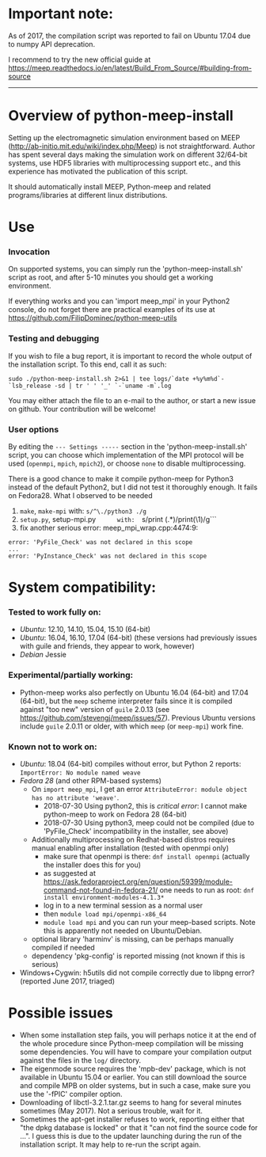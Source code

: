 # Important note:
As of 2017, the compilation script was reported to fail on Ubuntu 17.04 due to numpy API deprecation. 

I recommend to try the new official guide at https://meep.readthedocs.io/en/latest/Build_From_Source/#building-from-source

----	

# Overview of python-meep-install
Setting up the electromagnetic simulation environment based on MEEP (http://ab-initio.mit.edu/wiki/index.php/Meep) is not straightforward. Author has spent several days making the simulation work on different 32/64-bit systems, use HDF5 libraries with multiprocessing support etc., and this experience has motivated the publication of this script.

It should automatically install MEEP, Python-meep and related programs/libraries at different linux distributions. 

# Use
### Invocation 
On supported systems, you can simply run the 'python-meep-install.sh' script as root, and after 5-10 minutes you should get a working environment.

If everything works and you can 'import meep_mpi' in your Python2 console, do not forget there are practical examples of its use at https://github.com/FilipDominec/python-meep-utils

### Testing and debugging 
If you wish to file a bug report, it is important to record the whole output of the installation script. To this end, call it as such:

    sudo ./python-meep-install.sh 2>&1 | tee logs/`date +%y%m%d`-`lsb_release -sd | tr ' ' '_' `-`uname -m`.log

You may either attach the file to an e-mail to the author, or start a new issue on github. Your contribution will be welcome!

### User options 
By editing the ```--- Settings -----``` section in the 'python-meep-install.sh' script, you can choose which implementation of the MPI protocol will be used (```openmpi```, ```mpich```, ```mpich2```), or choose ```none``` to disable multiprocessing.

There is a good chance to make it compile python-meep for Python3 instead of the default Python2, but I did not test it thoroughly enough. It fails on Fedora28.
What I observed to be needed
   1) ```make```, ```make-mpi```				with:   ```s/^\./python3 ./g```
   2) ```setup.py```, setup-mpi.py```		with:   ```s/print \(.*)/print(\1)/g```
   3) fix another serious error:  meep_mpi_wrap.cpp:4474:9: 

    error: 'PyFile_Check' was not declared in this scope
    ...                                                   
    error: 'PyInstance_Check' was not declared in this scope

# System compatibility:
### Tested to work fully on:
* _Ubuntu_: 12.10, 14.10, 15.04, 15.10 (64-bit)
* _Ubuntu_: 16.04, 16.10, 17.04 (64-bit) (these versions had previously issues with guile and friends, they appear to work, however)
* _Debian_ Jessie

### Experimental/partially working:
* Python-meep works also perfectly on Ubuntu 16.04 (64-bit) and 17.04 (64-bit), but the ```meep``` scheme interpreter fails since it is compiled against "too new" version of ```guile``` 2.0.13 (see https://github.com/stevengj/meep/issues/57). Previous Ubuntu versions include ```guile``` 2.0.11 or older, with which ```meep``` (or ```meep-mpi```) work fine.

### Known not to work on:
* _Ubuntu_: 18.04 (64-bit) compiles without error, but Python 2 reports: ```ImportError: No module named weave```
* _Fedora 28_ (and other RPM-based systems)
  * On ```import meep_mpi```, I get an error ```AttributeError: module object has no attribute 'weave'```. 
	* 2018-07-30 Using python2, this is *critical error*: I cannot make python-meep to work on Fedora 28 (64-bit)
	* 2018-07-30 Using python3, meep could not be compiled (due to 'PyFile_Check' incompatibility in the installer, see above)
  * Additionally multiprocessing on Redhat-based distros requires manual enabling after installation (tested with openmpi only)
	* make sure that openmpi is there:  ```dnf install openmpi``` (actually the installer does this for you)
    * as suggested at https://ask.fedoraproject.org/en/question/59399/module-command-not-found-in-fedora-21/ one needs to run as root: ```dnf install environment-modules-4.1.3*```
	* log in to a new terminal session as a normal user
    * then ```module load mpi/openmpi-x86_64```
	* ```module load mpi``` and you can run your meep-based scripts. Note this is apparently not needed on Ubuntu/Debian.
  * optional library 'harminv' is missing, can be perhaps manually compiled if needed
  * dependency 'pkg-config' is reported missing (not known if this is serious)
* Windows+Cygwin: h5utils did not compile correctly due to libpng error? (reported June 2017, triaged)

# Possible issues
* When some installation step fails, you will perhaps notice it at the end of the whole procedure since Python-meep compilation will be missing some dependencies. You will have to compare your compilation output against the files in the ```log/``` directory. 
* The eigenmode source requires the 'mpb-dev' package, which is not available in Ubuntu 15.04 or earlier. You can still download the source and compile MPB on older systems, but in such a case, make sure you use the '-fPIC' compiler option.
* Downloading of libctl-3.2.1.tar.gz seems to hang for several minutes sometimes (May 2017). Not a serious trouble, wait for it.
* Sometimes the apt-get installer refuses to work, reporting either that "the dpkg database is locked" or that it "can not find the source code for ...". I guess this is due to the updater launching during the run of the installation script. It may help to re-run the script again.

